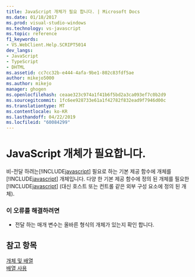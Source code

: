 ```yaml
---
title: JavaScript 개체가 필요 합니다. | Microsoft Docs
ms.date: 01/18/2017
ms.prod: visual-studio-windows
ms.technology: vs-javascript
ms.topic: reference
f1_keywords:
- VS.WebClient.Help.SCRIPT5014
dev_langs:
- JavaScript
- TypeScript
- DHTML
ms.assetid: cc7cc32b-e444-4afa-9be1-802c83fdf5ae
author: mikejo5000
ms.author: mikejo
manager: ghogen
ms.openlocfilehash: ceaae323c974a1f41b6f5bd2a3ca093ef7c0b2d9
ms.sourcegitcommit: 1fc6ee928733e61a1f42782f832ead9f7946d00c
ms.translationtype: MT
ms.contentlocale: ko-KR
ms.lasthandoff: 04/22/2019
ms.locfileid: "60084299"
---
```

# <a name="javascript-object-expected"></a>JavaScript 개체가 필요합니다.
비-전달 하려는[!INCLUDE[javascript](../../javascript/includes/javascript-md.md)] 필요로 하는 기본 제공 함수에 개체를 [!INCLUDE[javascript](../../javascript/includes/javascript-md.md)] 개체입니다. 다양 한 기본 제공 함수에 정의 된 개체를 필요한 [!INCLUDE[javascript](../../javascript/includes/javascript-md.md)] (대신 호스트 또는 컨트롤 같은 외부 구성 요소에 정의 된 개체).  
  
### <a name="to-correct-this-error"></a>이 오류를 해결하려면  
  
- 전달 하는 매개 변수는 올바른 형식의 개체가 있는지 확인 합니다.  
  
## <a name="see-also"></a>참고 항목  
 [개체 및 배열](../../javascript/objects-and-arrays-javascript.md)   
 [배열 사용](../../javascript/advanced/using-arrays-javascript.md)